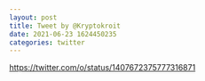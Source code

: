 ```yaml
--- 
layout: post 
title: Tweet by @Kryptokroit 
date: 2021-06-23 1624450235 
categories: twitter 
--- 
```

https://twitter.com/o/status/1407672375777316871
